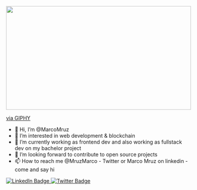 <div style="width:100%;height:0;padding-bottom:56%;position:relative;"><img src="https://media4.giphy.com/media/f3iwJFOVOwuy7K6FFw/giphy.gif?cid=790b7611d310449f0e3498138aaf92e511dfcd8cc01d6d91&rid=giphy.gif&ct=g" width="100%" height="100%" style="position:absolute" frameBorder="0" class="giphy-embed" allowFullScreen></img></div><p><a href="https://giphy.com/gifs/Pluralsight-man-development-developer-f3iwJFOVOwuy7K6FFw">via GIPHY</a></p>

- 👋 Hi, I’m @MarcoMruz
- 👀 I’m interested in web development & blockchain
- 🌱 I’m currently working as frontend dev and also working as fullstack dev on my bachelor project
- 💞️ I’m looking forward to contribute to open source projects
- 📫 How to reach me @MruzMarco - Twitter or Marco Mruz on linkedin - come and say hi

<div id="badges">
  <a href="https://linkedin.com/in/marco-mruz">
    <img src="https://img.shields.io/badge/LinkedIn-blue?style=for-the-badge&logo=linkedin&logoColor=white" alt="LinkedIn Badge"/>
  </a>
  <a href="https://twitter.com/MruzMarco">
    <img src="https://img.shields.io/badge/Twitter-blue?style=for-the-badge&logo=twitter&logoColor=white" alt="Twitter Badge"/>
  </a>
</div>
<!---
MarcoMruz/MarcoMruz is a ✨ special ✨ repository because its `README.md` (this file) appears on your GitHub profile.
You can click the Preview link to take a look at your changes.
--->
